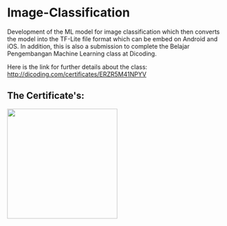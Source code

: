 # Image-Classification

Development of the ML model for image classification which then converts the model into the TF-Lite file format which can be embed on Android and iOS.
In addition, this is also a submission to complete the Belajar Pengembangan Machine Learning class at Dicoding.

Here is the link for further details about the class: http://dicoding.com/certificates/ERZR5M41NPYV

## The Certificate's:
<img src="https://user-images.githubusercontent.com/55497456/96334642-717ea580-109c-11eb-978e-60e6348a986c.png" width=256/>&nbsp;
